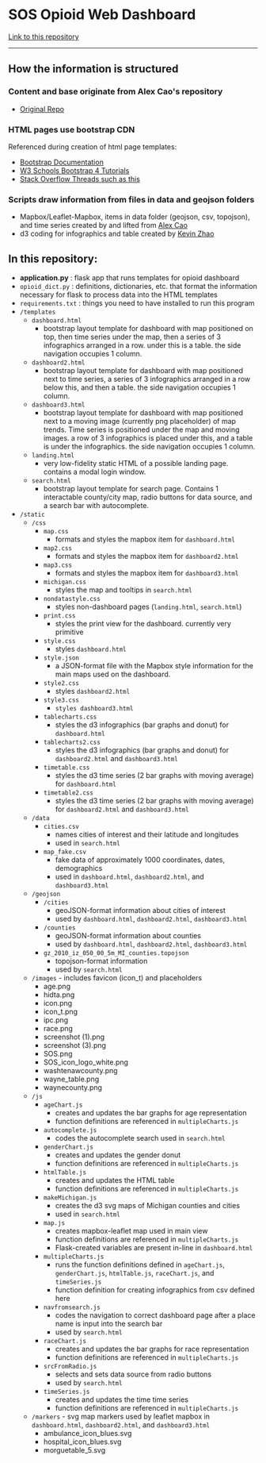 # SOS Opioid Web Dashboard

[Link to this repository](https://github.com/choisteph/SOSFlaskDashboard)

---
## How the information is structured

### Content and base originate from Alex Cao's repository
  - [Original Repo](https://github.com/caocscar/opioid-web)

### HTML pages use bootstrap CDN
Referenced during creation of html page templates:
  - [Bootstrap Documentation](https://getbootstrap.com/docs/4.3/getting-started/introduction/)
  - [W3 Schools Bootstrap 4 Tutorials](https://www.w3schools.com/bootstrap4/bootstrap_get_started.asp)
  - [Stack Overflow Threads such as this](https://stackoverflow.com/questions/29258382/bootstrap-align-divs-to-top-middle-and-bottom)

### Scripts draw information from files in data and geojson folders
  - Mapbox/Leaflet-Mapbox, items in data folder (geojson, csv, topojson), and time series created by and lifted from [Alex Cao](https://github.com/caocscar)
  - d3 coding for infographics and table created by [Kevin Zhao](https://github.com/kevinzhao07)


## In this repository:
- **application.py** : flask app that runs templates for opioid dashboard
- `opioid_dict.py` : definitions, dictionaries, etc. that format the information necessary for flask to process data into the HTML templates
- `requirements.txt` : things you need to have installed to run this program
- `/templates`
    - `dashboard.html`
        - bootstrap layout template for dashboard with map positioned on top, then time series under the map, then a series of 3 infographics arranged in a row. under this is a table. the side navigation occupies 1 column.
    - `dashboard2.html`
        - bootstrap layout template for dashboard with map positioned next to time series, a series of 3 infographics arranged in a row below this, and then a table. the side navigation occupies 1 column.
    - `dashboard3.html`
        - bootstrap layout template for dashboard with map positioned next to a moving image (currently png placeholder) of map trends. Time series is positioned under the map and moving images. a row of 3 infographics is placed under this, and a table is under the infographics. the side navigation occupies 1 column.
    - `landing.html`
        - very low-fidelity static HTML of a possible landing page. contains a modal login window.
    - `search.html`
        - bootstrap layout template for search page. Contains 1 interactable county/city map, radio buttons for data source, and a search bar with autocomplete.
- `/static`
    - `/css`
        - `map.css`
            - formats and styles the mapbox item for `dashboard.html`
        - `map2.css`
            - formats and styles the mapbox item for `dashboard2.html`
        - `map3.css`
            - formats and styles the mapbox item for `dashboard3.html`
        - `michigan.css`
            - styles the map and tooltips in `search.html`
        - `nondatastyle.css`
            - styles non-dashboard pages (`landing.html`, `search.html`)
        - `print.css`
            - styles the print view for the dashboard. currently very primitive
        - `style.css`
            - styles `dashboard.html`
        - `style.json`
            - a JSON-format file with the Mapbox style information for the main maps used on the dashboard.
        - `style2.css`
            - styles `dashboard2.html`
        - `style3.css`
            - `styles dashboard3.html`
        - `tablecharts.css`
            - styles the d3 infographics (bar graphs and donut) for `dashboard.html`
        - `tablecharts2.css`
            - styles the d3 infographics (bar graphs and donut) for `dashboard2.html` and `dashboard3.html`
        - `timetable.css`
            - styles the d3 time series (2 bar graphs with moving average) for `dashboard.html`
        - `timetable2.css`
            - styles the d3 time series (2 bar graphs with moving average) for `dashboard2.html` and `dashboard3.html`
    - `/data`
        - `cities.csv`
            - names cities of interest and their latitude and longitudes
            - used in `search.html`
        - `map_fake.csv`
            - fake data of approximately 1000 coordinates, dates, demographics
            - used in `dashboard.html`, `dashboard2.html`, and `dashboard3.html`
    - `/geojson`
        - `/cities`
            - geoJSON-format information about cities of interest
            - used by `dashboard.html`, `dashboard2.html`, `dashboard3.html`
        - `/counties`
            - geoJSON-format information about counties
            - used by `dashboard.html`, `dashboard2.html`, `dashboard3.html`
        - `gz_2010_iz_050_00_5m_MI_counties.topojson`
            - topojson-format information
            - used by `search.html`
    - `/images` - includes favicon (icon_t) and placeholders
        - age.png
        - hidta.png
        - icon.png
        - icon_t.png
        - ipc.png
        - race.png
        - screenshot (1).png
        - screenshot (3).png
        - SOS.png
        - SOS_icon_logo_white.png
        - washtenawcounty.png
        - wayne_table.png
        - waynecounty.png
    - `/js`
        - `ageChart.js`
            - creates and updates the bar graphs for age representation
            - function definitions are referenced in `multipleCharts.js`
        - `autocomplete.js`
            - codes the autocomplete search used in `search.html`
        - `genderChart.js`
            - creates and updates the gender donut
            - function definitions are referenced in `multipleCharts.js`
        - `htmlTable.js`
            - creates and updates the HTML table
            - function definitions are referenced in `multipleCharts.js`        
        - `makeMichigan.js`
            - creates the d3 svg maps of Michigan counties and cities
            - used in `search.html`
        - `map.js`
            - creates mapbox-leaflet map used in main view
            - function definitions are referenced in `multipleCharts.js`
            - Flask-created variables are present in-line in `dashboard.html`
        - `multipleCharts.js`
            - runs the function definitions defined in `ageChart.js`, `genderChart.js`, `htmlTable.js`, `raceChart.js`, and `timeSeries.js`
            - function definition for creating infographics from csv defined here
        - `navfromsearch.js`
            - codes the navigation to correct dashboard page after a place name is input into the search bar
            - used by `search.html`
        - `raceChart.js`
            - creates and updates the bar graphs for race representation
            - function definitions are referenced in `multipleCharts.js`
        - `srcFromRadio.js`
            - selects and sets data source from radio buttons
            - used by `search.html`
        - `timeSeries.js`
            - creates and updates the time time series
            - function definitions are referenced in `multipleCharts.js`
    - `/markers` - svg map markers used by leaflet mapbox in `dashboard.html`, `dashboard2.html`, and `dashboard3.html`
        - ambulance_icon_blues.svg
        - hospital_icon_blues.svg
        - morguetable_5.svg
